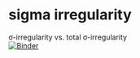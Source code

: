 # sigma irregularity
σ-irregularity vs. total σ-irregularity<br />
[![Binder](https://mybinder.org/badge_logo.svg)](https://mybinder.org/v2/gh/kuco23/sigma-irregularity/master)
